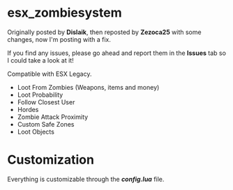 # esx_zombiesystem
Originally posted by **Dislaik**, then reposted by **Zezoca25** with some changes, now I'm posting with a fix.

If you find any issues, please go ahead and report them in the **Issues** tab so I could take a look at it!

Compatible with ESX Legacy.

* Loot From Zombies (Weapons, items and money)
* Loot Probability
* Follow Closest User
* Hordes
* Zombie Attack Proximity
* Custom Safe Zones
* Loot Objects

# Customization
Everything is customizable through the ***config.lua*** file.
